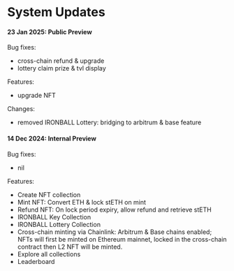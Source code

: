 # System Updates

#### 23 Jan 2025: Public Preview

Bug fixes:

* cross-chain refund & upgrade
* lottery claim prize & tvl display

Features:

* upgrade NFT

Changes:

* removed IRONBALL Lottery: bridging to arbitrum & base feature

#### 14 Dec 2024: Internal Preview

Bug fixes:

* nil

Features:

* Create NFT collection
* Mint NFT: Convert ETH & lock stETH on mint
* Refund NFT: On lock period expiry, allow refund and retrieve stETH
* IRONBALL Key Collection
* IRONBALL Lottery Collection
* Cross-chain minting via Chainlink: Arbitrum & Base chains enabled; NFTs will first be minted on Ethereum mainnet, locked in the cross-chain contract then L2 NFT will be minted.
* Explore all collections
* Leaderboard
